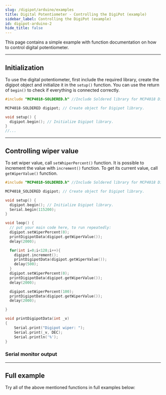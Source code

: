 ```yaml
---
slug: /digipot/arduino/examples
title: Digital Potentiometer - Controlling the DigiPot (example)
sidebar_label: Controlling the DigiPot (example)
id: digipot-arduino-2
hide_title: false
---
```


This page contains a simple example with function documentation on how to control digital potentiometer.

---

## Initialization
To use the digital potentiometer, first include the required library, create the digipot object and initialize it in the `setup()` function. You can use the return of `begin()` to check if everything is connected correctly.

```cpp
#include "MCP4018-SOLDERED.h" //Include Soldered library for MCP4018 Digipot.

MCP4018-SOLDERED digipot; // Create object for Digipot library.

void setup() {
  digipot.begin(); // Initialize Digipot library.
}
//...
```

<FunctionDocumentation
  functionName="MCP4018-SOLDERED digipot"
  description="Creates digipot object"
  returnDescription="none"
/>

<FunctionDocumentation
  functionName="digipot.begin()"
  description="Initializes the digipot, setting up communication over I2C and verifying its presence."
  returnDescription="Returns true if initialization is successful, false otherwise."
/>

---

## Controlling wiper value
To set wiper value, call `setWhiperPercent()` function. It is possible to increment the value with `increment()` function. To get its current value, call `getWiperValue()` function.

```cpp
#include "MCP4018-SOLDERED.h" //Include Soldered library for MCP4018 Digipot.

MCP4018_SOLDERED digipot; // Create object for Digipot library.

void setup() {
  digipot.begin(); // Initialize Digipot library.
  Serial.begin(115200);
}

void loop() {
  // put your main code here, to run repeatedly:
  digipot.setWiperPercent(0);
  printDigipotData(digipot.getWiperValue());
  delay(2000);

  for(int i=0;i<128;i++){
    digipot.increment();
    printDigipotData(digipot.getWiperValue());
    delay(500);
  }
  digipot.setWiperPercent(0);
  printDigipotData(digipot.getWiperValue());
  delay(2000);

  digipot.setWiperPercent(100);
  printDigipotData(digipot.getWiperValue());
  delay(2000);

}

void printDigipotData(int _v)
{
    Serial.print("Digipot wiper: ");
    Serial.print(_v, DEC);
    Serial.println('%');
}
```

<FunctionDocumentation
  functionName="digipot.setWiperPercent()"
  description="Sets the wiper value"
  returnDescription="none"
/>

<FunctionDocumentation
  functionName="digipot.increment()"
  description="Increments the current value"
  returnDescription="none"
/>

<FunctionDocumentation
  functionName="digipot.getWiperValue()"
  description="Returns the current wiper value"
  returnDescription="Returns byte value that represents current wiper value"
/>

### Serial monitor output 
<CenteredImage src="/img/digipot/digipot_serial_monitor_output1.jpg" alt="Output from Serial Monitor" caption="Output from Serial Monitor" width="400px" />

---

## Full example

Try all of the above mentioned functions in full examples below:

<QuickLink 
  title="digipot_serial.ino" 
  description="Example file to show how to increment and decrement digipot value from Arduino Serial Monitor."
  url="https://github.com/SolderedElectronics/Soldered-Digipot-MCP4018-Arduino-Library/blob/main/examples/digipot_serial/digipot_serial.ino" 
/>
<QuickLink 
  title="get_digipot.ino" 
  description="Example file to show how to set the desired value to digipot and read thta value from it"
  url="https://github.com/SolderedElectronics/Soldered-Digipot-MCP4018-Arduino-Library/blob/main/examples/get_digipot/get_digipot.ino" 
/>
<QuickLink 
  title="set_digipot.ino" 
  description="Example file to show how to set the desired value to digipot and read thta value from it"
  url="https://github.com/SolderedElectronics/Soldered-Digipot-MCP4018-Arduino-Library/blob/main/examples/set_digipot/set_digipot.ino" 
/>